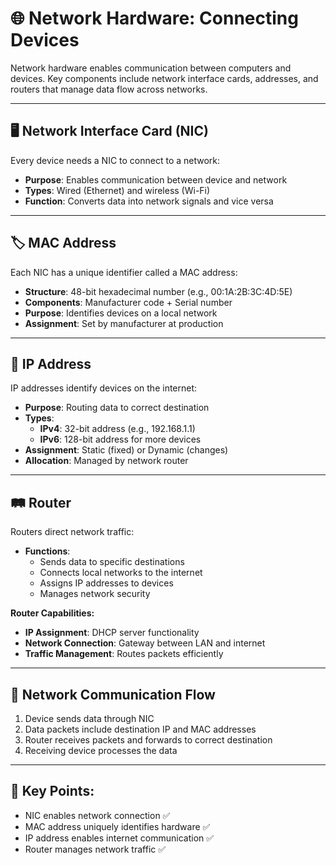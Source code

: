 # 🌐 Network Hardware: Connecting Devices

Network hardware enables communication between computers and devices. Key components include network interface cards, addresses, and routers that manage data flow across networks.

---

## 🖥️ Network Interface Card (NIC)

Every device needs a NIC to connect to a network:

- **Purpose**: Enables communication between device and network
- **Types**: Wired (Ethernet) and wireless (Wi-Fi)
- **Function**: Converts data into network signals and vice versa

---

## 🏷️ MAC Address

Each NIC has a unique identifier called a MAC address:

- **Structure**: 48-bit hexadecimal number (e.g., 00:1A:2B:3C:4D:5E)
- **Components**: Manufacturer code + Serial number
- **Purpose**: Identifies devices on a local network
- **Assignment**: Set by manufacturer at production

---

## 📍 IP Address

IP addresses identify devices on the internet:

- **Purpose**: Routing data to correct destination
- **Types**:
  - **IPv4**: 32-bit address (e.g., 192.168.1.1)
  - **IPv6**: 128-bit address for more devices
- **Assignment**: Static (fixed) or Dynamic (changes)
- **Allocation**: Managed by network router

---

## 🛤️ Router

Routers direct network traffic:

- **Functions**:
  - Sends data to specific destinations
  - Connects local networks to the internet
  - Assigns IP addresses to devices
  - Manages network security

**Router Capabilities:**
- **IP Assignment**: DHCP server functionality
- **Network Connection**: Gateway between LAN and internet
- **Traffic Management**: Routes packets efficiently

---

## 🔗 Network Communication Flow

1. Device sends data through NIC
2. Data packets include destination IP and MAC addresses
3. Router receives packets and forwards to correct destination
4. Receiving device processes the data

---

## 📝 **Key Points:**

- NIC enables network connection ✅
- MAC address uniquely identifies hardware ✅
- IP address enables internet communication ✅
- Router manages network traffic ✅
